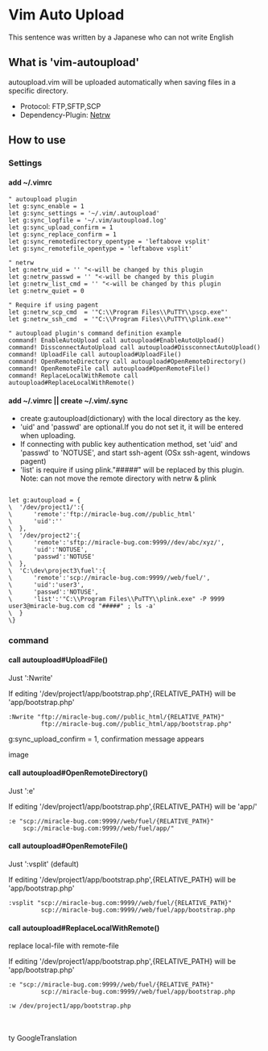 # Vim Auto Upload

This sentence was written by a Japanese who can not write English

## What is 'vim-autoupload'

autoupload.vim will be uploaded automatically when saving files in a specific directory.

- Protocol: FTP,SFTP,SCP
- Dependency-Plugin: [Netrw](http://www.drchip.org/astronaut/vim/#NETRW)

## How to use

### Settings

#### add ~/.vimrc

```vim
" autoupload plugin
let g:sync_enable = 1
let g:sync_settings = '~/.vim/.autoupload'
let g:sync_logfile = '~/.vim/autoupload.log'
let g:sync_upload_confirm = 1
let g:sync_replace_confirm = 1
let g:sync_remotedirectory_opentype = 'leftabove vsplit'
let g:sync_remotefile_opentype = 'leftabove vsplit'

" netrw
let g:netrw_uid = '' "<-will be changed by this plugin
let g:netrw_passwd = '' "<-will be changed by this plugin
let g:netrw_list_cmd = '' "<-will be changed by this plugin
let g:netrw_quiet = 0

" Require if using pagent
let g:netrw_scp_cmd  = '"C:\\Program Files\\PuTTY\\pscp.exe"'
let g:netrw_ssh_cmd  = '"C:\\Program Files\\PuTTY\\plink.exe"'

" autoupload plugin's command definition example
command! EnableAutoUpload call autoupload#EnableAutoUpload()
command! DissconnectAutoUpload call autoupload#DissconnectAutoUpload()
command! UploadFile call autoupload#UploadFile()
command! OpenRemoteDirectory call autoupload#OpenRemoteDirectory()
command! OpenRemoteFile call autoupload#OpenRemoteFile()
command! ReplaceLocalWithRemote call autoupload#ReplaceLocalWithRemote()

```

#### add ~/.vimrc || create ~/.vim/.sync

- create g:autoupload(dictionary) with the local directory as the key.
- 'uid' and 'passwd' are optional.If you do not set it, it will be entered when uploading.
- If connecting with public key authentication method, set 'uid' and 'passwd' to 'NOTUSE', and start ssh-agent (OSx ssh-agent, windows pagent)
- 'list' is require if using plink."#####" will be replaced by this plugin. Note: can not move the remote directory with netrw & plink

```vim

let g:autoupload = {
\  '/dev/project1/':{
\      'remote':'ftp://miracle-bug.com//public_html'
\      'uid':''
\  },
\  '/dev/project2':{
\      'remote':'sftp://miracle-bug.com:9999//dev/abc/xyz/',
\      'uid':'NOTUSE',
\      'passwd':'NOTUSE'
\  },
\  'C:\dev\project3\fuel':{
\      'remote':'scp://miracle-bug.com:9999//web/fuel/',
\      'uid':'user3',
\      'passwd':'NOTUSE',
\      'list':'"C:\\Program Files\\PuTTY\\plink.exe" -P 9999 user3@miracle-bug.com cd "#####" ; ls -a'
\  }
\}

```

### command

#### call autoupload#UploadFile()

Just ':Nwrite'

If editing '/dev/project1/app/bootstrap.php',{RELATIVE_PATH} will be 'app/bootstrap.php'

```
:Nwrite "ftp://miracle-bug.com//public_html/{RELATIVE_PATH}"
         ftp://miracle-bug.com//public_html/app/bootstrap.php"
```

g:sync_upload_confirm = 1, confirmation message appears

image


#### call autoupload#OpenRemoteDirectory()

Just ':e'

If editing '/dev/project1/app/bootstrap.php',{RELATIVE_PATH} will be 'app/'

```
:e "scp://miracle-bug.com:9999//web/fuel/{RELATIVE_PATH}"
    scp://miracle-bug.com:9999//web/fuel/app/"
```

#### call autoupload#OpenRemoteFile()

Just ':vsplit' (default)

If editing '/dev/project1/app/bootstrap.php',{RELATIVE_PATH} will be 'app/bootstrap.php'

```
:vsplit "scp://miracle-bug.com:9999//web/fuel/{RELATIVE_PATH}"
         scp://miracle-bug.com:9999//web/fuel/app/bootstrap.php
```

#### call autoupload#ReplaceLocalWithRemote()

replace local-file with remote-file

If editing '/dev/project1/app/bootstrap.php',{RELATIVE_PATH} will be 'app/bootstrap.php'

```
:e "scp://miracle-bug.com:9999//web/fuel/{RELATIVE_PATH}"
         scp://miracle-bug.com:9999//web/fuel/app/bootstrap.php

:w /dev/project1/app/bootstrap.php
```

<br />
<br />
ty GoogleTranslation



